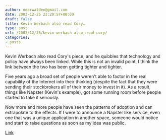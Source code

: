 ```yaml
---
author: nearwalden@gmail.com
date: 2003-12-25 23:20:57+00:00
draft: false
title: Kevin Werbach also read Cory…
type: post
url: /2003/12/25/kevin-werbach-also-read-cory/
categories:
- posts
---
```


Kevin Werbach also read Cory's piece, and he quibbles that technology and policy have always been linked.  While this is not an invalid point, I think the link between the two has been getting tighter and tighter.  

Five years ago a broad set of people weren't able to factor in the real capability of the Internet into their thinking (despite the fact that they were sending their stockbrokers all of their money to invest in it).  As a result, things like Napster (Kevin's example), got some running room before people started to take it seriously.

Now more and more people have seen the patterns of adoption and can extrapolate to the effects.  If I were to announce a Napster like service, even one that was a unique application in another space, someone would notice and start to raise questions as soon as my idea was public.  

[Link](//werbach.com/blog/2003/12/23.html#a1354')



